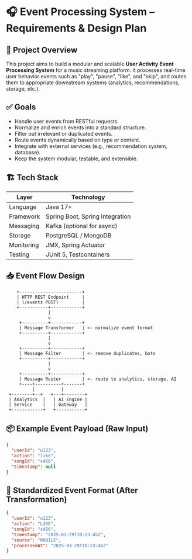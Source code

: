 # 🎧 Event Processing System – Requirements & Design Plan

## 📌 Project Overview

This project aims to build a modular and scalable **User Activity Event Processing System** for a music streaming platform. It processes real-time user behavior events such as "play", "pause", "like", and "skip", and routes them to appropriate downstream systems (analytics, recommendations, storage, etc.).

## ✅ Goals

- Handle user events from RESTful requests.
- Normalize and enrich events into a standard structure.
- Filter out irrelevant or duplicated events.
- Route events dynamically based on type or content.
- Integrate with external services (e.g., recommendation system, database).
- Keep the system modular, testable, and extensible.

## 🏗️ Tech Stack

| Layer            | Technology                      |
|------------------|----------------------------------|
| Language         | Java 17+                         |
| Framework        | Spring Boot, Spring Integration |
| Messaging        | Kafka (optional for async)      |
| Storage          | PostgreSQL / MongoDB            |
| Monitoring       | JMX, Spring Actuator            |
| Testing          | JUnit 5, Testcontainers          |

## 📥 Event Flow Design

```
    +------------------------+
    | HTTP REST Endpoint     |
    | (/events POST)         |
    +-----------+------------+
                |
                v
     +----------+------------+
     | Message Transformer   | <- normalize event format
     +----------+------------+
                |
                v
     +----------+------------+
     | Message Filter        | <- remove duplicates, bots
     +----------+------------+
                |
                v
     +----------+------------+
     | Message Router        | <- route to analytics, storage, AI
     +----+----------+-------+
          |          |
 +--------+--+   +---+--------+
 | Analytics  |   | AI Engine |
 | Service    |   | Gateway   |
 +------------+   +-----------+

```

## 📦 Example Event Payload (Raw Input)

```json
{
  "userId": "u123",
  "action": "like",
  "songId": "s456",
  "timestamp": null
}
```

## 🧰 Standardized Event Format (After Transformation)
```json
{
  "userId": "u123",
  "action": "LIKE",
  "songId": "s456",
  "timestamp": "2025-03-29T10:23:45Z",
  "source": "MOBILE",
  "processedAt": "2025-03-29T10:23:46Z"
}
```
